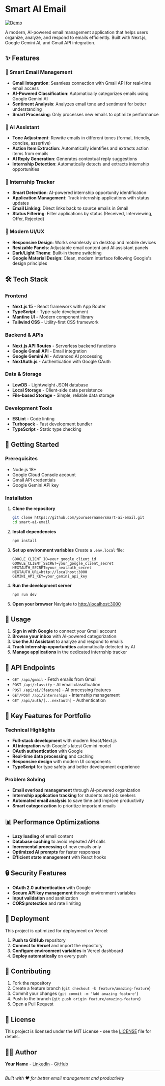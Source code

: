 # Smart AI Email

[![Demo](https://img.shields.io/badge/Live%20Demo-smart--ai--email.vercel.app-blue?style=for-the-badge)](https://smart-ai-email.vercel.app/)

A modern, AI-powered email management application that helps users organize, analyze, and respond to emails efficiently. Built with Next.js, Google Gemini AI, and Gmail API integration.

<!-- Deployment ready - ESLint removed for successful build -->

## ✨ Features

### 📧 Smart Email Management
- **Gmail Integration**: Seamless connection with Gmail API for real-time email access
- **AI-Powered Classification**: Automatically categorizes emails using Google Gemini AI
- **Sentiment Analysis**: Analyzes email tone and sentiment for better understanding
- **Smart Processing**: Only processes new emails to optimize performance

### 🤖 AI Assistant
- **Tone Adjustment**: Rewrite emails in different tones (formal, friendly, concise, assertive)
- **Action Item Extraction**: Automatically identifies and extracts action items from emails
- **AI Reply Generation**: Generates contextual reply suggestions
- **Internship Detection**: Automatically detects and extracts internship opportunities

### 💼 Internship Tracker
- **Smart Detection**: AI-powered internship opportunity identification
- **Application Management**: Track internship applications with status updates
- **Email Linking**: Direct links back to source emails in Gmail
- **Status Filtering**: Filter applications by status (Received, Interviewing, Offer, Rejected)

### 🎨 Modern UI/UX
- **Responsive Design**: Works seamlessly on desktop and mobile devices
- **Resizable Panels**: Adjustable email content and AI assistant panels
- **Dark/Light Theme**: Built-in theme switching
- **Google Material Design**: Clean, modern interface following Google's design principles

## 🛠️ Tech Stack

### Frontend
- **Next.js 15** - React framework with App Router
- **TypeScript** - Type-safe development
- **Mantine UI** - Modern component library
- **Tailwind CSS** - Utility-first CSS framework

### Backend & APIs
- **Next.js API Routes** - Serverless backend functions
- **Google Gmail API** - Email integration
- **Google Gemini AI** - Advanced AI processing
- **NextAuth.js** - Authentication with Google OAuth

### Data & Storage
- **LowDB** - Lightweight JSON database
- **Local Storage** - Client-side data persistence
- **File-based Storage** - Simple, reliable data storage

### Development Tools
- **ESLint** - Code linting
- **Turbopack** - Fast development bundler
- **TypeScript** - Static type checking

## 🚀 Getting Started

### Prerequisites
- Node.js 18+ 
- Google Cloud Console account
- Gmail API credentials
- Google Gemini API key

### Installation

1. **Clone the repository**
   ```bash
   git clone https://github.com/yourusername/smart-ai-email.git
   cd smart-ai-email
   ```

2. **Install dependencies**
   ```bash
   npm install
   ```

3. **Set up environment variables**
   Create a `.env.local` file:
   ```env
   GOOGLE_CLIENT_ID=your_google_client_id
   GOOGLE_CLIENT_SECRET=your_google_client_secret
   NEXTAUTH_SECRET=your_nextauth_secret
   NEXTAUTH_URL=http://localhost:3000
   GEMINI_API_KEY=your_gemini_api_key
   ```

4. **Run the development server**
   ```bash
   npm run dev
   ```

5. **Open your browser**
   Navigate to [http://localhost:3000](http://localhost:3000)

## 📱 Usage

1. **Sign in with Google** to connect your Gmail account
2. **Browse your inbox** with AI-powered categorization
3. **Use the AI Assistant** to analyze and respond to emails
4. **Track internship opportunities** automatically detected by AI
5. **Manage applications** in the dedicated internship tracker

## 🔧 API Endpoints

- `GET /api/gmail` - Fetch emails from Gmail
- `POST /api/classify` - AI email classification
- `POST /api/ai/[feature]` - AI processing features
- `GET/POST /api/internships` - Internship management
- `GET /api/auth/[...nextauth]` - Authentication

## 🎯 Key Features for Portfolio

### Technical Highlights
- **Full-stack development** with modern React/Next.js
- **AI integration** with Google's latest Gemini model
- **OAuth authentication** with Google
- **Real-time data processing** and caching
- **Responsive design** with modern UI components
- **TypeScript** for type safety and better development experience

### Problem Solving
- **Email overload management** through AI-powered organization
- **Internship application tracking** for students and job seekers
- **Automated email analysis** to save time and improve productivity
- **Smart categorization** to prioritize important emails

## 📊 Performance Optimizations

- **Lazy loading** of email content
- **Database caching** to avoid repeated API calls
- **Incremental processing** of new emails only
- **Optimized AI prompts** for faster responses
- **Efficient state management** with React hooks

## 🔒 Security Features

- **OAuth 2.0 authentication** with Google
- **Secure API key management** through environment variables
- **Input validation** and sanitization
- **CORS protection** and rate limiting

## 🚀 Deployment

This project is optimized for deployment on Vercel:

1. **Push to GitHub** repository
2. **Connect to Vercel** and import the repository
3. **Configure environment variables** in Vercel dashboard
4. **Deploy automatically** on every push

## 🤝 Contributing

1. Fork the repository
2. Create a feature branch (`git checkout -b feature/amazing-feature`)
3. Commit your changes (`git commit -m 'Add amazing feature'`)
4. Push to the branch (`git push origin feature/amazing-feature`)
5. Open a Pull Request

## 📄 License

This project is licensed under the MIT License - see the [LICENSE](LICENSE) file for details.

## 👨‍💻 Author

**Your Name** - [LinkedIn](https://linkedin.com/in/yourprofile) - [GitHub](https://github.com/yourusername)

---

*Built with ❤️ for better email management and productivity*
